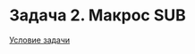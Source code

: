 # Задача 2. Макрос SUB
[Условие задачи](https://github.com/netology-code/cppm-homeworks/tree/main/07/02)
